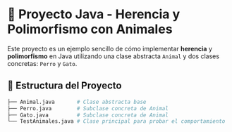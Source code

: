 # 🐾 Proyecto Java - Herencia y Polimorfismo con Animales

Este proyecto es un ejemplo sencillo de cómo implementar **herencia** y **polimorfismo** en Java utilizando una clase abstracta `Animal` y dos clases concretas: `Perro` y `Gato`.

## 📁 Estructura del Proyecto

```bash
├── Animal.java       # Clase abstracta base
├── Perro.java        # Subclase concreta de Animal
├── Gato.java         # Subclase concreta de Animal
└── TestAnimales.java # Clase principal para probar el comportamiento
